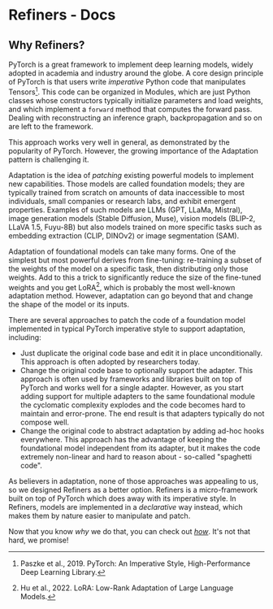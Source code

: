 # Refiners - Docs

## Why Refiners?

PyTorch is a great framework to implement deep learning models, widely adopted in academia and industry around the globe. A core design principle of PyTorch is that users write *imperative* Python code that manipulates Tensors[^1]. This code can be organized in Modules, which are just Python classes whose constructors typically initialize parameters and load weights, and which implement a `forward` method that computes the forward pass. Dealing with reconstructing an inference graph, backpropagation and so on are left to the framework.

This approach works very well in general, as demonstrated by the popularity of PyTorch. However, the growing importance of the Adaptation pattern is challenging it.

Adaptation is the idea of *patching* existing powerful models to implement new capabilities. Those models are called foundation models; they are typically trained from scratch on amounts of data inaccessible to most individuals, small companies or research labs, and exhibit emergent properties. Examples of such models are LLMs (GPT, LLaMa, Mistral), image generation models (Stable Diffusion, Muse), vision models (BLIP-2, LLaVA 1.5, Fuyu-8B) but also models trained on more specific tasks such as embedding extraction (CLIP, DINOv2) or image segmentation (SAM).

Adaptation of foundational models can take many forms. One of the simplest but most powerful derives from fine-tuning: re-training a subset of the weights of the model on a specific task, then distributing only those weights. Add to this a trick to significantly reduce the size of the fine-tuned weights and you get LoRA[^2], which is probably the most well-known adaptation method. However, adaptation can go beyond that and change the shape of the model or its inputs.

There are several approaches to patch the code of a foundation model implemented in typical PyTorch imperative style to support adaptation, including:

- Just duplicate the original code base and edit it in place unconditionally. This approach is often adopted by researchers today.
- Change the original code base to optionally support the adapter. This approach is often used by frameworks and libraries built on top of PyTorch and works well for a single adapter. However, as you start adding support for multiple adapters to the same foundational module the cyclomatic complexity explodes and the code becomes hard to maintain and error-prone. The end result is that adapters typically do not compose well.
- Change the original code to abstract adaptation by adding ad-hoc hooks everywhere. This approach has the advantage of keeping the foundational model independent from its adapter, but it makes the code extremely non-linear and hard to reason about - so-called "spaghetti code".

As believers in adaptation, none of those approaches was appealing to us, so we designed Refiners as a better option. Refiners is a micro-framework built on top of PyTorch which does away with its imperative style. In Refiners, models are implemented in a *declarative* way instead, which makes them by nature easier to manipulate and patch.

Now that you know *why* we do that, you can check out [*how*](/concepts/chain/). It's not that hard, we promise!

[^1]: Paszke et al., 2019. PyTorch: An Imperative Style, High-Performance Deep Learning Library.
[^2]: Hu et al., 2022. LoRA: Low-Rank Adaptation of Large Language Models.
